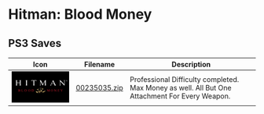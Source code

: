 # Hitman: Blood Money

## PS3 Saves

| Icon | Filename | Description |
|------|----------|-------------|
| ![Hitman: Blood Money](ICON0.PNG) | [00235035.zip](00235035.zip) | Professional Difficulty completed. Max Money as well. All But One Attachment For Every Weapon. |
